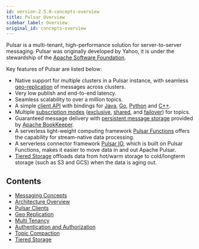```yaml
---
id: version-2.5.0-concepts-overview
title: Pulsar Overview
sidebar_label: Overview
original_id: concepts-overview
---
```


Pulsar is a multi-tenant, high-performance solution for server-to-server messaging. Pulsar was originally developed by Yahoo, it is under the stewardship of the [Apache Software Foundation](https://www.apache.org/).

Key features of Pulsar are listed below:

* Native support for multiple clusters in a Pulsar instance, with seamless [geo-replication](administration-geo.md) of messages across clusters.
* Very low publish and end-to-end latency.
* Seamless scalability to over a million topics.
* A simple [client API](concepts-clients.md) with bindings for [Java](client-libraries-java.md), [Go](client-libraries-go.md), [Python](client-libraries-python.md) and [C++](client-libraries-cpp.md).
* Multiple [subscription modes](concepts-messaging.md#subscription-modes) ([exclusive](concepts-messaging.md#exclusive), [shared](concepts-messaging.md#shared), and [failover](concepts-messaging.md#failover)) for topics.
* Guaranteed message delivery with [persistent message storage](concepts-architecture-overview.md#persistent-storage) provided by [Apache BookKeeper](http://bookkeeper.apache.org/).
* A serverless light-weight computing framework [Pulsar Functions](functions-overview.md) offers the capability for stream-native data processing.
* A serverless connector framework [Pulsar IO](io-overview.md), which is built on Pulsar Functions, makes it easier to move data in and out Apache Pulsar.
* [Tiered Storage](concepts-tiered-storage.md) offloads data from hot/warm storage to cold/longterm storage (such as S3 and GCS) when the data is aging out.

## Contents

- [Messaging Concepts](concepts-messaging.md)
- [Architecture Overview](concepts-architecture-overview.md)
- [Pulsar Clients](concepts-clients.md)
- [Geo Replication](concepts-replication.md)
- [Multi Tenancy](concepts-multi-tenancy.md)
- [Authentication and Authorization](concepts-authentication.md)
- [Topic Compaction](concepts-topic-compaction.md)
- [Tiered Storage](concepts-tiered-storage.md)
